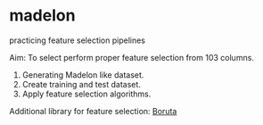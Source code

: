 # madelon
 practicing feature selection pipelines

Aim: To select perform proper feature selection from 103 columns.

1. Generating Madelon like dataset.
2. Create training and test dataset.
3. Apply feature selection algorithms.

Additional library for feature selection: [Boruta](https://pypi.org/project/Boruta/)
